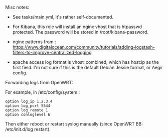 Misc notes:

* See tasks/main.yml, it's rather self-documented.

* For Kibana, this role will install an nginx vhost that is htpasswd protected. The password will be stored in /root/kibana-password.

* nginx patterns from : https://www.digitalocean.com/community/tutorials/adding-logstash-filters-to-improve-centralized-logging

* apache access log format is vhost_combined, which has host:ip as the first field. I'm not sure if this is the default Debian Jessie format, or Aegir config.

Forwarding logs from OpenWRT:

For example, in /etc/config/system :

```
option log_ip 1.2.3.4
option log_port 5544
option log_remote 1
option conloglevel 6
```

Then either reboot or restart syslog manually (since OpenWRT BB: /etc/init.d/log restart).
